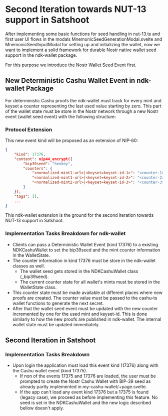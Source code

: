 # Second Iteration towards NUT-13 support in Satshoot
After implementing some basic functions for seed handling in nut-13.ts and first user UI flows in the modals MnemonicSeedGenerationModal.svelte and MnemonicSeedInputModal for setting up and initializing the wallet, now we want to implement a solid framework for durable Nostr native wallet seed support in the ndk-wallet package.

For this purpose we introduce the Nostr Wallet Seed Event first.

## New Deterministic Cashu Wallet Event in ndk-wallet Package
For deterministic Cashu proofs the ndk-wallet must track for every mint and keyset a counter representing the last used value starting by zero. This part of the wallet state must be store in the Nostr network through a new Nostr event (wallet seed event) with the following structure:

### Protocol Extension
This new event kind will be proposed as an extension of NIP-60:
```json
{
    "kind": 17376,
    "content": nip44_encrypt({
        "bip39seed": "hexkey",
        "counters": {
            "<normalized-mint1-url>|<keyset=keyset-id-1>": "<counter-1>",
            "<normalized-mint1-url>|<keyset=keyset-id-2>": "<counter-2>",
            "<normalized-mint2-url>|<keyset=keyset-id-3>": "<counter-3>",
        }
    }),
    "tags": [],
    ...
}
```

This ndk-wallet extension is the ground for the second iteration towards NUT-13 support in Satshoot.

### Implementation Tasks Breakdown for ndk-wallet
* Clients can pass a Deterministic Wallet Event (kind 17376) to a existing NDKCashuWallet to set the bip39seed and the mint counter information in the WalletState.
* The counter information in kind 17376 must be store in the ndk-wallet classes as well.
  * The wallet seed gets stored in the NDKCashuWallet class (_bip39seed).
  * The current counter state for all wallet's mints must be stored in the WalletState class.
* This counter state must be made available at different places where new proofs are created. The counter value must be passed to the cashu-ts wallet functions to generate the next secret.
* After that the wallet seed event must be updated with the new counter incremented by one for the used mint and keyset-id. This is done similarly to how the new proofs are published in ndk-wallet. The internal wallet state must be updated immediately.

## Second Iteration in Satshoot
### Implementation Tasks Breakdown
* Upon login the application must load this event kind (17376) along with the Cashu wallet event (kind 17375).
  * If non of the events 17375 and 17376 are loaded, the user must be prompted to create the Nostr Cashu Wallet with BIP-39 seed as already partly implemented in my-cashu-wallet/+page.svelte.
  * If the app can't load any event kind 17376 but a 17375 is found (legacy case), we proceed as before implementing this feature. No seed is set in the NDKCashuWallet and the new logic described bellow doesn't apply.
